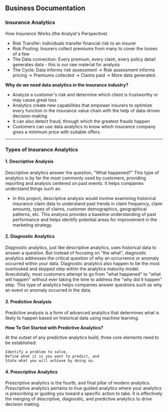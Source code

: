 ## Business Documentation
### Insurance Analytics
How Insurance Works (the Analyst's Perspective)
- Risk Transfer: Individuals transfer financial risk to an insurer
- Risk Pooling: Insurers collect premiums from many to cover the losses of a few
- The Data connection: Every premium, every claim, every policy detail generates data - this is our raw material for analysis
- The Cycle: Data informs risk assessment -> Risk assessment informs pricing -> Premiums collected -> Claims paid -> More data generated.

**Why do we need data analytics in the insurance industry?**
- Analyze a customer's risk and determine which client is trustworthy or may cause great loss
- Analytics create new capabilities that empower insurers to optimize every function in the insurance value chain with the help of data-driven decision-making
- It can also detect fraud, through which the greatest frauds happen
- Customers can use data analytics to know which insurance company gives a minimum price with suitable offers.

---

### Types of Insurance Analytics

#### 1. Descriptive Analysis
Descriptive analytics answer the question, "What happened?" This type of analytics is by far the most commonly used by customers, providing reporting and analysis centered on past events. It helps companies understand things such as:

- In this project, descriptive analysis would involve examining historical insurance claim data to understand past trends in claim frequency, claim amounts, types of claims, customer demographics, geographical patterns, etc. This analysis provides a baseline understanding of past performance and helps identify potential areas for improvement in the marketing strategy.

#### 2. Diagnostic Analytics
Diagnostic analytics, just like descriptive analytics, uses historical data to answer a question. But instead of focusing on "the what", diagnostic analytics addresses the critical question of why an occurrence or anomaly occurred within your data. Diagnostic analytics also happen to be the most overlooked and skipped step within the analytics maturity model. Anecdotally, most customers attempt to go from "what happened" to "what will happen" without ever taking the time to address the "why did it happen" step. This type of analytics helps companies answer questions such as why an event or anomaly occurred in the data.

#### 3. Predictive Analysis
Predictive analysis is a form of advanced analytics that determines what is likely to happen based on historical data using machine learning.

**How To Get Started with Predictive Analytics?**

At the outset of any predictive analytics build, three core elements need to be established:

    Identify a problem to solve,
    Define what it is you want to predict, and
    State what you will achieve by doing so.

#### 4. Prescriptive Analytics
Prescriptive analytics is the fourth, and final pillar of modern analytics. Prescriptive analytics pertains to true guided analytics where your analytics is prescribing or guiding you toward a specific action to take. It is effectively the merging of descriptive, diagnostic, and predictive analytics to drive decision making.